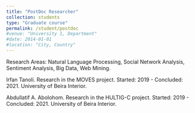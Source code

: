 ```yaml
---
title: "PostDoc Researcher"
collection: students
type: "Graduate course"
permalink: /student/postdoc
#venue: "University 1, Department"
#date: 2014-01-01
#location: "City, Country"
---
```

Research Areas: Natural Language Processing, Social Network Analysis, Sentiment Analysis, Big Data, Web Mining.

Irfan Tanoli. Research in the MOVES project. Started: 2019 - Concluded: 2021. University of Beira Interior.

Abdullatif A. Abolohom. Research in the HULTIG-C project. Started: 2019 - Concluded: 2021. University of Beira Interior.